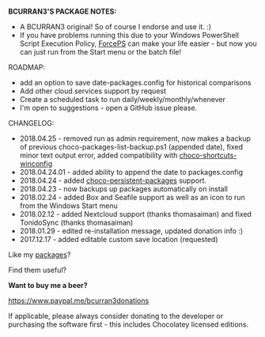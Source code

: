 **BCURRAN3'S PACKAGE NOTES:**

* A BCURRAN3 original! So of course I endorse and use it. :)
* If you have problems running this due to your Windows PowerShell Script Execution Policy, [ForcePS](https://chocolatey.org/packages/forceps) can make your life easier - but now you can just run from the Start menu or the batch file!

ROADMAP:
* add an option to save date-packages.config for historical comparisons
* Add other cloud services support by request
* Create a scheduled task to run daily/weekly/monthly/whenever
* I'm open to suggestions - open a GitHub issue please.

CHANGELOG:
* 2018.04.25 - removed run as admin requirement, now makes a backup of previous choco-packages-list-backup.ps1 (appended date), fixed minor text output error, added compatibility with [choco-shortcuts-winconfig](https://chocolatey.org/packages/choco-shortcuts-winconfig)
* 2018.04.24.01 - added ability to append the date to packages.config 
* 2018.04.24 - added [choco-persistent-packages](https://chocolatey.org/packages/choco-persistent-packages) support.
* 2018.04.23 - now backups up packages automatically on install
* 2018.02.24 - added Box and Seafile support as well as an icon to run from the Windows Start menu
* 2018.02.12 - added Nextcloud support (thanks thomasaiman) and fixed TonidoSync (thanks thomasaiman)
* 2018.01.29 - edited re-installation message, updated donation info :)
* 2017.12.17 - added editable custom save location (requested)


Like my [packages](https://chocolatey.org/profiles/bcurran3)? 

Find them useful?

**Want to buy me a beer?**

https://www.paypal.me/bcurran3donations

If applicable, please always consider donating to the developer or purchasing the software first - this includes Chocolatey licensed editions.

